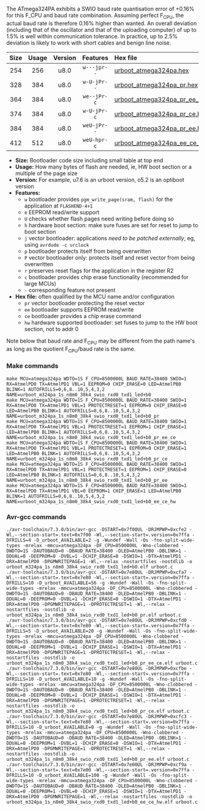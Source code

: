 The ATmega324PA exhibits a SWIO baud rate quantisation error of +0.16% for this F_CPU and baud rate combination. Assuming perfect F<sub>CPU</sub>, the actual baud rate is therefore 0.16% higher than wanted. An overall deviation (including that of the oscillator and that of the uploading computer) of up to 1.5% is well within communication tolerance. In practice, up to 2.5% deviation is likely to work with short cables and benign line noise.

|Size|Usage|Version|Features|Hex file|
|:-:|:-:|:-:|:-:|:--|
|254|256|u8.0|`w---jpr--`|[urboot_atmega324pa.hex](https://raw.githubusercontent.com/stefanrueger/urboot.hex/main/cores/mightycore/atmega324pa/watchdog_1_s/internal_oscillator/8500000_hz/38400_baud/uart0_rxd0_txd1/led%2Bb0/urboot_atmega324pa.hex)|
|328|384|u8.0|`w-U-jPr--`|[urboot_atmega324pa_pr.hex](https://raw.githubusercontent.com/stefanrueger/urboot.hex/main/cores/mightycore/atmega324pa/watchdog_1_s/internal_oscillator/8500000_hz/38400_baud/uart0_rxd0_txd1/led%2Bb0/urboot_atmega324pa_pr.hex)|
|364|384|u8.0|`we--jPr-c`|[urboot_atmega324pa_pr_ee_ce.hex](https://raw.githubusercontent.com/stefanrueger/urboot.hex/main/cores/mightycore/atmega324pa/watchdog_1_s/internal_oscillator/8500000_hz/38400_baud/uart0_rxd0_txd1/led%2Bb0/urboot_atmega324pa_pr_ee_ce.hex)|
|374|384|u8.0|`w-U-jPr-c`|[urboot_atmega324pa_pr_ce.hex](https://raw.githubusercontent.com/stefanrueger/urboot.hex/main/cores/mightycore/atmega324pa/watchdog_1_s/internal_oscillator/8500000_hz/38400_baud/uart0_rxd0_txd1/led%2Bb0/urboot_atmega324pa_pr_ce.hex)|
|384|384|u8.0|`weU-jPr--`|[urboot_atmega324pa_pr_ee.hex](https://raw.githubusercontent.com/stefanrueger/urboot.hex/main/cores/mightycore/atmega324pa/watchdog_1_s/internal_oscillator/8500000_hz/38400_baud/uart0_rxd0_txd1/led%2Bb0/urboot_atmega324pa_pr_ee.hex)|
|412|512|u8.0|`weU-hpr-c`|[urboot_atmega324pa_ee_ce_hw.hex](https://raw.githubusercontent.com/stefanrueger/urboot.hex/main/cores/mightycore/atmega324pa/watchdog_1_s/internal_oscillator/8500000_hz/38400_baud/uart0_rxd0_txd1/led%2Bb0/urboot_atmega324pa_ee_ce_hw.hex)|

- **Size:** Bootloader code size including small table at top end
- **Usage:** How many bytes of flash are needed, ie, HW boot section or a multiple of the page size
- **Version:** For example, u7.6 is an urboot version, o5.2 is an optiboot version
- **Features:**
  + `w` bootloader provides `pgm_write_page(sram, flash)` for the application at `FLASHEND-4+1`
  + `e` EEPROM read/write support
  + `U` checks whether flash pages need writing before doing so
  + `h` hardware boot section: make sure fuses are set for reset to jump to boot section
  + `j` vector bootloader: applications *need to be patched externally*, eg, using `avrdude -c urclock`
  + `p` bootloader protects itself from being overwritten
  + `P` vector bootloader only: protects itself and reset vector from being overwritten
  + `r` preserves reset flags for the application in the register R2
  + `c` bootloader provides chip erase functionality (recommended for large MCUs)
  + `-` corresponding feature not present
- **Hex file:** often qualified by the MCU name and/or configuration
  + `pr` vector bootloader protecting the reset vector
  + `ee` bootloader supports EEPROM read/write
  + `ce` bootloader provides a chip erase command
  + `hw` hardware supported bootloader: set fuses to jump to the HW boot section, not to addr 0


Note below that baud rate and F<sub>CPU</sub> may be different from the path name's as long as the quotient F<sub>CPU</sub>/baud rate is the same.

### Make commands
```
make MCU=atmega324pa WDTO=1S F_CPU=8500000L BAUD_RATE=38400 SWIO=1 RX=AtmelPD0 TX=AtmelPD1 VBL=1 EEPROM=0 CHIP_ERASE=0 LED=AtmelPB0 BLINK=1 AUTOFRILLS=0,6,8..10,5,4,3,2 NAME=urboot_m324pa_1s_n8m0_38k4_swio_rxd0_txd1_led+b0
make MCU=atmega324pa WDTO=1S F_CPU=8500000L BAUD_RATE=38400 SWIO=1 RX=AtmelPD0 TX=AtmelPD1 VBL=1 PROTECTRESET=1 EEPROM=0 CHIP_ERASE=0 LED=AtmelPB0 BLINK=1 AUTOFRILLS=0,6,8..10,5,4,3,2 NAME=urboot_m324pa_1s_n8m0_38k4_swio_rxd0_txd1_led+b0_pr
make MCU=atmega324pa WDTO=1S F_CPU=8500000L BAUD_RATE=38400 SWIO=1 RX=AtmelPD0 TX=AtmelPD1 VBL=1 PROTECTRESET=1 EEPROM=1 CHIP_ERASE=1 LED=AtmelPB0 BLINK=1 AUTOFRILLS=0,6,8..10,5,4,3,2 NAME=urboot_m324pa_1s_n8m0_38k4_swio_rxd0_txd1_led+b0_pr_ee_ce
make MCU=atmega324pa WDTO=1S F_CPU=8500000L BAUD_RATE=38400 SWIO=1 RX=AtmelPD0 TX=AtmelPD1 VBL=1 PROTECTRESET=1 EEPROM=0 CHIP_ERASE=1 LED=AtmelPB0 BLINK=1 AUTOFRILLS=0,6,8..10,5,4,3,2 NAME=urboot_m324pa_1s_n8m0_38k4_swio_rxd0_txd1_led+b0_pr_ce
make MCU=atmega324pa WDTO=1S F_CPU=8500000L BAUD_RATE=38400 SWIO=1 RX=AtmelPD0 TX=AtmelPD1 VBL=1 PROTECTRESET=1 EEPROM=1 CHIP_ERASE=0 LED=AtmelPB0 BLINK=1 AUTOFRILLS=0,6,8..10,5,4,3,2 NAME=urboot_m324pa_1s_n8m0_38k4_swio_rxd0_txd1_led+b0_pr_ee
make MCU=atmega324pa WDTO=1S F_CPU=8500000L BAUD_RATE=38400 SWIO=1 RX=AtmelPD0 TX=AtmelPD1 VBL=0 EEPROM=1 CHIP_ERASE=1 LED=AtmelPB0 BLINK=1 AUTOFRILLS=0,6,8..10,5,4,3,2 NAME=urboot_m324pa_1s_n8m0_38k4_swio_rxd0_txd1_led+b0_ee_ce_hw
```

### Avr-gcc commands
```
./avr-toolchain/7.3.0/bin/avr-gcc -DSTART=0x7f00UL -DRJMPWP=0xcfe2 -Wl,--section-start=.text=0x7f00 -Wl,--section-start=.version=0x7ffa -DFRILLS=4 -D_urboot_AVAILABLE=2 -g -Wundef -Wall -Os -fno-split-wide-types -mrelax -mmcu=atmega324pa -DF_CPU=8500000L -Wno-clobbered -DWDTO=1S -DAUTOBAUD=0 -DBAUD_RATE=38400 -DLED=AtmelPB0 -DBLINK=1 -DDUAL=0 -DEEPROM=0 -DVBL=1 -DCHIP_ERASE=0 -DSWIO=1 -DTX=AtmelPD1 -DRX=AtmelPD0 -DPGMWRITEPAGE=1 -Wl,--relax -nostartfiles -nostdlib -o urboot_m324pa_1s_n8m0_38k4_swio_rxd0_txd1_led+b0.elf urboot.c
./avr-toolchain/7.3.0/bin/avr-gcc -DSTART=0x7e80UL -DRJMPWP=0xcfa7 -Wl,--section-start=.text=0x7e80 -Wl,--section-start=.version=0x7ffa -DFRILLS=10 -D_urboot_AVAILABLE=56 -g -Wundef -Wall -Os -fno-split-wide-types -mrelax -mmcu=atmega324pa -DF_CPU=8500000L -Wno-clobbered -DWDTO=1S -DAUTOBAUD=0 -DBAUD_RATE=38400 -DLED=AtmelPB0 -DBLINK=1 -DDUAL=0 -DEEPROM=0 -DVBL=1 -DCHIP_ERASE=0 -DSWIO=1 -DTX=AtmelPD1 -DRX=AtmelPD0 -DPGMWRITEPAGE=1 -DPROTECTRESET=1 -Wl,--relax -nostartfiles -nostdlib -o urboot_m324pa_1s_n8m0_38k4_swio_rxd0_txd1_led+b0_pr.elf urboot.c
./avr-toolchain/7.3.0/bin/avr-gcc -DSTART=0x7e80UL -DRJMPWP=0xcfd0 -Wl,--section-start=.text=0x7e80 -Wl,--section-start=.version=0x7ffa -DFRILLS=5 -D_urboot_AVAILABLE=20 -g -Wundef -Wall -Os -fno-split-wide-types -mrelax -mmcu=atmega324pa -DF_CPU=8500000L -Wno-clobbered -DWDTO=1S -DAUTOBAUD=0 -DBAUD_RATE=38400 -DLED=AtmelPB0 -DBLINK=1 -DDUAL=0 -DEEPROM=1 -DVBL=1 -DCHIP_ERASE=1 -DSWIO=1 -DTX=AtmelPD1 -DRX=AtmelPD0 -DPGMWRITEPAGE=1 -DPROTECTRESET=1 -Wl,--relax -nostartfiles -nostdlib -o urboot_m324pa_1s_n8m0_38k4_swio_rxd0_txd1_led+b0_pr_ee_ce.elf urboot.c
./avr-toolchain/7.3.0/bin/avr-gcc -DSTART=0x7e80UL -DRJMPWP=0xcfbe -Wl,--section-start=.text=0x7e80 -Wl,--section-start=.version=0x7ffa -DFRILLS=10 -D_urboot_AVAILABLE=10 -g -Wundef -Wall -Os -fno-split-wide-types -mrelax -mmcu=atmega324pa -DF_CPU=8500000L -Wno-clobbered -DWDTO=1S -DAUTOBAUD=0 -DBAUD_RATE=38400 -DLED=AtmelPB0 -DBLINK=1 -DDUAL=0 -DEEPROM=0 -DVBL=1 -DCHIP_ERASE=1 -DSWIO=1 -DTX=AtmelPD1 -DRX=AtmelPD0 -DPGMWRITEPAGE=1 -DPROTECTRESET=1 -Wl,--relax -nostartfiles -nostdlib -o urboot_m324pa_1s_n8m0_38k4_swio_rxd0_txd1_led+b0_pr_ce.elf urboot.c
./avr-toolchain/7.3.0/bin/avr-gcc -DSTART=0x7e80UL -DRJMPWP=0xcfc3 -Wl,--section-start=.text=0x7e80 -Wl,--section-start=.version=0x7ffa -DFRILLS=10 -D_urboot_AVAILABLE=0 -g -Wundef -Wall -Os -fno-split-wide-types -mrelax -mmcu=atmega324pa -DF_CPU=8500000L -Wno-clobbered -DWDTO=1S -DAUTOBAUD=0 -DBAUD_RATE=38400 -DLED=AtmelPB0 -DBLINK=1 -DDUAL=0 -DEEPROM=1 -DVBL=1 -DCHIP_ERASE=0 -DSWIO=1 -DTX=AtmelPD1 -DRX=AtmelPD0 -DPGMWRITEPAGE=1 -DPROTECTRESET=1 -Wl,--relax -nostartfiles -nostdlib -o urboot_m324pa_1s_n8m0_38k4_swio_rxd0_txd1_led+b0_pr_ee.elf urboot.c
./avr-toolchain/7.3.0/bin/avr-gcc -DSTART=0x7e00UL -DRJMPWP=0xcf9a -Wl,--section-start=.text=0x7e00 -Wl,--section-start=.version=0x7ffa -DFRILLS=10 -D_urboot_AVAILABLE=100 -g -Wundef -Wall -Os -fno-split-wide-types -mrelax -mmcu=atmega324pa -DF_CPU=8500000L -Wno-clobbered -DWDTO=1S -DAUTOBAUD=0 -DBAUD_RATE=38400 -DLED=AtmelPB0 -DBLINK=1 -DDUAL=0 -DEEPROM=1 -DVBL=0 -DCHIP_ERASE=1 -DSWIO=1 -DTX=AtmelPD1 -DRX=AtmelPD0 -DPGMWRITEPAGE=1 -Wl,--relax -nostartfiles -nostdlib -o urboot_m324pa_1s_n8m0_38k4_swio_rxd0_txd1_led+b0_ee_ce_hw.elf urboot.c
```

